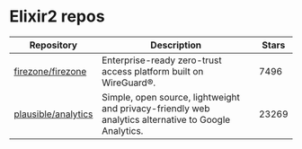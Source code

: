 # Elixir2 repos

| Repository                                                    | Description                                                                                          | Stars |
| ------------------------------------------------------------- | ---------------------------------------------------------------------------------------------------- | ----- |
| [firezone/firezone](https://github.com/firezone/firezone)     | Enterprise-ready zero-trust access platform built on WireGuard®.                                     | 7496  |
| [plausible/analytics](https://github.com/plausible/analytics) | Simple, open source, lightweight and privacy-friendly web analytics alternative to Google Analytics. | 23269 |
